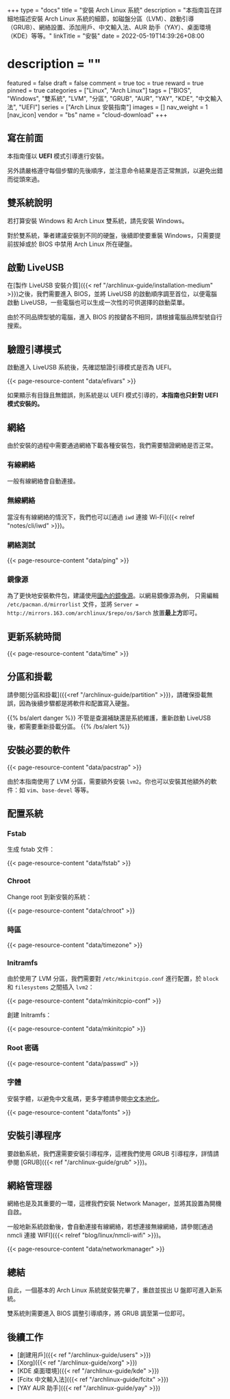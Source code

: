 +++
type = "docs"
title = "安裝 Arch Linux 系統"
description = "本指南旨在詳細地描述安裝 Arch Linux 系統的細節，如磁盤分區（LVM）、啟動引導（GRUB）、網絡設置、添加用戶、中文輸入法、AUR 助手（YAY）、桌面環境（KDE）等等。"
linkTitle = "安裝"
date = 2022-05-19T14:39:26+08:00
# description = ""
featured = false
draft = false
comment = true
toc = true
reward = true
pinned = true
categories = ["Linux", "Arch Linux"]
tags = ["BIOS", "Windows", "雙系統", "LVM", "分區", "GRUB", "AUR", "YAY", "KDE", "中文輸入法", "UEFI"]
series = ["Arch Linux 安裝指南"]
images = []
nav_weight = 1
[nav_icon]
vendor = "bs"
name = "cloud-download"
+++

## 寫在前面

本指南僅以 **UEFI** 模式引導進行安裝。

另外請嚴格遵守每個步驟的先後順序，並注意命令結果是否正常無誤，以避免出錯而從頭來過。

## 雙系統說明

若打算安裝 Windows 和 Arch Linux 雙系統，請先安裝 Windows。

對於雙系統，筆者建議安裝到不同的硬盤，後續即使要重裝 Windows，只需要提前拔掉或於 BIOS 中禁用 Arch Linux 所在硬盤。

## 啟動 LiveUSB

在[製作 LiveUSB 安裝介質]({{< ref "/archlinux-guide/installation-medium" >}})之後，我們需要進入 BIOS，並將 LiveUSB 的啟動順序調至首位，以便電腦啟動 LiveUSB，一些電腦也可以生成一次性的可供選擇的啟動菜單。

由於不同品牌型號的電腦，進入 BIOS 的按鍵各不相同，請根據電腦品牌型號自行搜索。

## 驗證引導模式

啟動進入 LiveUSB 系統後，先確認驗證引導模式是否為 UEFI。

{{< page-resource-content "data/efivars" >}}

如果顯示有目錄且無錯誤，則系統是以 UEFI 模式引導的，**本指南也只針對 UEFI 模式安裝的。**

## 網絡

由於安裝的過程中需要通過網絡下載各種安裝包，我們需要驗證網絡是否正常。

### 有線網絡

一般有線網絡會自動連接。

### 無線網絡

當沒有有線網絡的情況下，我們也可以[通過 `iwd` 連接 Wi-Fi]({{< relref "notes/cli/iwd" >}})。

### 網絡測試

{{< page-resource-content "data/ping" >}}

### 鏡像源

為了更快地安裝軟件包，建議使用[國內的鏡像源](https://archlinux.org/mirrorlist/?country=CN&protocol=http&protocol=https&ip_version=4&use_mirror_status=on)。以網易鏡像源為例，
只需編輯 `/etc/pacman.d/mirrorlist` 文件，並將 `Server = http://mirrors.163.com/archlinux/$repo/os/$arch` 放置**最上方**即可。

## 更新系統時間

{{< page-resource-content "data/time" >}}

## 分區和掛載

請參閱[分區和掛載]({{<ref "/archlinux-guide/partition" >}})，請確保掛載無誤，因為後續步驟都是將軟件和配置寫入硬盤。

{{% bs/alert danger %}}
不管是查漏補缺還是系統維護，重新啟動 LiveUSB 後，都需要重新掛載分區。
{{% /bs/alert %}}

## 安裝必要的軟件

{{< page-resource-content "data/pacstrap" >}}

由於本指南使用了 LVM 分區，需要額外安裝 `lvm2`。你也可以安裝其他額外的軟件：如 `vim`、`base-devel` 等等。

## 配置系統

### Fstab

生成 fstab 文件：

{{< page-resource-content "data/fstab" >}}

### Chroot

Change root 到新安裝的系統：

{{< page-resource-content "data/chroot" >}}

### 時區

{{< page-resource-content "data/timezone" >}}

### Initramfs

由於使用了 LVM 分區，我們需要對 `/etc/mkinitcpio.conf` 進行配置，於 `block` 和 `filesystems` 之間插入 `lvm2`：

{{< page-resource-content "data/mkinitcpio-conf" >}}

創建 Initramfs：

{{< page-resource-content "data/mkinitcpio" >}}

### Root 密碼

{{< page-resource-content "data/passwd" >}}

### 字體

安裝字體，以避免中文亂碼，更多字體請參閱[中文本地化](https://wiki.archlinux.org/title/Localization/Chinese#Fonts)。

{{< page-resource-content "data/fonts" >}}

## 安裝引導程序

要啟動系統，我們還需要安裝引導程序，這裡我們使用 GRUB 引導程序，詳情請參閱 [GRUB]({{< ref "/archlinux-guide/grub" >}})。

## 網絡管理器

網絡也是及其重要的一環，這裡我們安裝 Network Manager，並將其設置為開機自啟。

一般地新系統啟動後，會自動連接有線網絡，若想連接無線網絡，請參閱[通過 nmcli 連接 WIFI]({{< relref "blog/linux/nmcli-wifi" >}})。

{{< page-resource-content "data/networkmanager" >}}

## 總結

自此，一個基本的 Arch Linux 系統就安裝完畢了，重啟並拔出 U 盤即可進入新系統。

雙系統則需要進入 BIOS 調整引導順序，將 GRUB 調至第一位即可。

## 後續工作

- [創建用戶]({{< ref "/archlinux-guide/users" >}})
- [Xorg]({{< ref "/archlinux-guide/xorg" >}})
- [KDE 桌面環境]({{< ref "/archlinux-guide/kde" >}})
- [Fcitx 中文輸入法]({{< ref "/archlinux-guide/fcitx" >}})
- [YAY AUR 助手]({{< ref "/archlinux-guide/yay" >}})
